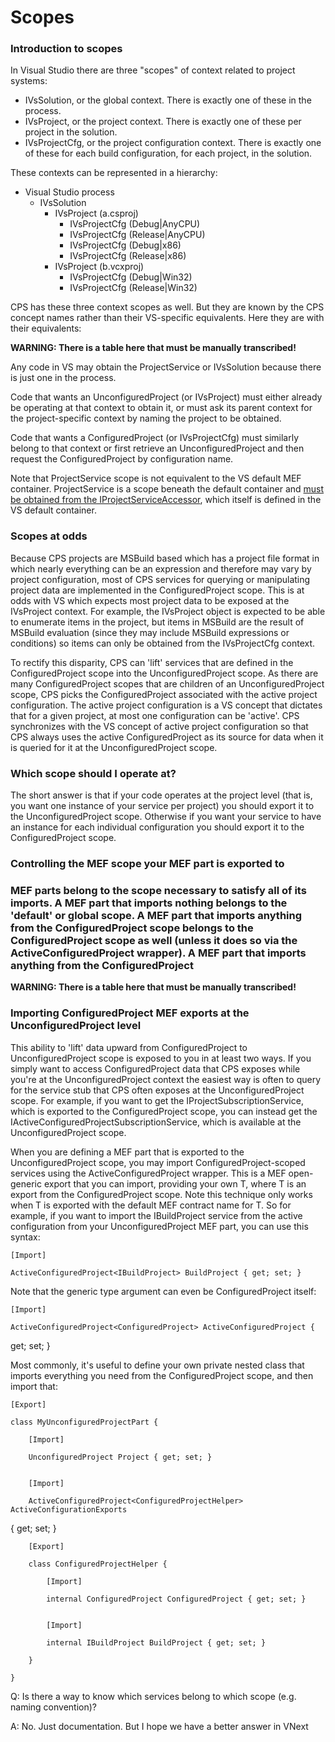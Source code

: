 Scopes
======

### Introduction to scopes

In Visual Studio there are three "scopes" of context related to project
systems:

- IVsSolution, or the global context. There is exactly one of these in the process.
- IVsProject, or the project context. There is exactly one of these per project in the solution.
- IVsProjectCfg, or the project configuration context. There is exactly one of these for each build configuration, for each project, in the solution.

These contexts can be represented in a hierarchy:

- Visual Studio process
  - IVsSolution 
    - IVsProject (a.csproj)
      - IVsProjectCfg (Debug|AnyCPU)
      - IVsProjectCfg (Release|AnyCPU)
      - IVsProjectCfg (Debug|x86)
      - IVsProjectCfg (Release|x86)
    - IVsProject (b.vcxproj)
      - IVsProjectCfg (Debug|Win32)
      - IVsProjectCfg (Release|Win32)
                
CPS has these three context scopes as well. But they are known by the CPS
concept names rather than their VS-specific equivalents. Here they are
with their equivalents:

**WARNING: There is a table here that must be manually transcribed!**


Any code in VS may obtain the ProjectService or IVsSolution because there
is just one in the process. 

Code that wants an UnconfiguredProject (or IVsProject) must either already
be operating at that context to obtain it, or must ask its parent context
for the project-specific context by naming the project to be obtained.

Code that wants a ConfiguredProject (or IVsProjectCfg) must similarly
belong to that context or first retrieve an UnconfiguredProject and then
request the ConfiguredProject by configuration name.


Note that ProjectService scope is not equivalent to the VS default MEF container.
ProjectService is a scope beneath the default container and [must be obtained from the
IProjectServiceAccessor](onenote:Documentation.one#Obtaining%20the%20ProjectService&section-id={768BD288-CDB5-4DCE-83D2-FC3994703CEA}&page-id={213C67CF-0707-470E-903D-1451517B2F73}&base-path=http://devdiv/sites/vspe/prjbld/OneNote/TeamInfo/CPS),
which itself is defined in the VS default container.


### Scopes at odds

Because CPS projects are MSBuild based which has a project file format
in which nearly everything can be an expression and therefore may vary by
project configuration, most of CPS services for querying or manipulating
project data are implemented in the ConfiguredProject scope. This is
at odds with VS which expects most project data to be exposed at the
IVsProject context. For example, the IVsProject object is expected to
be able to enumerate items in the project, but items in MSBuild are the
result of MSBuild evaluation (since they may include MSBuild expressions or
conditions) so items can only be obtained from the IVsProjectCfg context. 

To rectify this disparity, CPS can 'lift' services that are defined in the
ConfiguredProject scope into the UnconfiguredProject scope. As there are
many ConfiguredProject scopes that are children of an UnconfiguredProject
scope, CPS picks the ConfiguredProject associated with the active project
configuration. The active project configuration is a VS concept that dictates
that for a given project, at most one configuration can be 'active'. CPS
synchronizes with the VS concept of active project configuration so that
CPS always uses the active ConfiguredProject as its source for data when
it is queried for it at the UnconfiguredProject scope.


### Which scope should I operate at?

The short answer is that if your code operates at the project level (that
is, you want one instance of your service per project) you should export
it to the UnconfiguredProject scope. Otherwise if you want your service
to have an instance for each individual configuration you should export
it to the ConfiguredProject scope.


### Controlling the MEF scope your MEF part is exported to

### MEF parts belong to the scope necessary to satisfy all of its imports. A MEF part that imports nothing belongs to the 'default' or global scope. A MEF part that imports anything from the ConfiguredProject scope belongs to the ConfiguredProject scope as well (unless it does so via the ActiveConfiguredProject<T> wrapper). A MEF part that imports anything from the ConfiguredProject 


**WARNING: There is a table here that must be manually transcribed!**



### Importing ConfiguredProject MEF exports at the UnconfiguredProject level

This ability to 'lift' data upward from ConfiguredProject to UnconfiguredProject
scope is exposed to you in at least two ways. If you simply want to access
ConfiguredProject data that CPS exposes while you're at the UnconfiguredProject
context the easiest way is often to query for the service stub that CPS often
exposes at the UnconfiguredProject scope. For example, if you want to get
the IProjectSubscriptionService, which is exported to the ConfiguredProject
scope, you can instead get the IActiveConfiguredProjectSubscriptionService,
which is available at the UnconfiguredProject scope.


When you are defining a MEF part that is exported to the UnconfiguredProject
scope, you may import ConfiguredProject-scoped services using the
ActiveConfiguredProject<T> wrapper. This is a MEF open-generic export
that you can import, providing your own T, where T is an export from the
ConfiguredProject scope. Note this technique only works when T is exported
with the default MEF contract name for T.  So for example, if you want to
import the IBuildProject service from the active configuration from your
UnconfiguredProject MEF part, you can use this syntax:

    [Import]

    ActiveConfiguredProject<IBuildProject> BuildProject { get; set; }


Note that the generic type argument can even be ConfiguredProject itself:

    [Import]

    ActiveConfiguredProject<ConfiguredProject> ActiveConfiguredProject {
get; set; }


Most commonly, it's useful to define your own private nested class that
imports everything you need from the ConfiguredProject scope, and then
import that:


    [Export]

    class MyUnconfiguredProjectPart {

        [Import]

        UnconfiguredProject Project { get; set; }


        [Import]

        ActiveConfiguredProject<ConfiguredProjectHelper> ActiveConfigurationExports
{ get; set; }


        [Export]

        class ConfiguredProjectHelper {

            [Import]

            internal ConfiguredProject ConfiguredProject { get; set; }


            [Import]

            internal IBuildProject BuildProject { get; set; }

        }

    }

Q: Is there a way to know which services belong to which scope (e.g. naming
convention)?

A: No. Just documentation. But I hope we have a better answer in VNext

